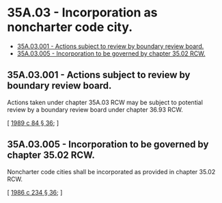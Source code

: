 # 35A.03 - Incorporation as noncharter code city.
* [35A.03.001 - Actions subject to review by boundary review board.](#35a03001---actions-subject-to-review-by-boundary-review-board)
* [35A.03.005 - Incorporation to be governed by chapter  35.02 RCW.](#35a03005---incorporation-to-be-governed-by-chapter--3502-rcw)
## 35A.03.001 - Actions subject to review by boundary review board.
Actions taken under chapter 35A.03 RCW may be subject to potential review by a boundary review board under chapter 36.93 RCW.

\[ [1989 c 84 § 36](https://leg.wa.gov/CodeReviser/documents/sessionlaw/1989c84.pdf?cite=1989%20c%2084%20§%2036); \]

## 35A.03.005 - Incorporation to be governed by chapter  35.02 RCW.
Noncharter code cities shall be incorporated as provided in chapter 35.02 RCW.

\[ [1986 c 234 § 36](https://leg.wa.gov/CodeReviser/documents/sessionlaw/1986c234.pdf?cite=1986%20c%20234%20§%2036); \]

